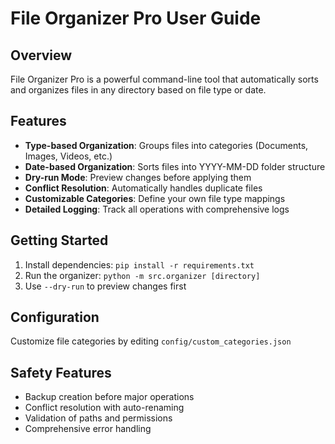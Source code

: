 # File Organizer Pro User Guide

## Overview

File Organizer Pro is a powerful command-line tool that automatically sorts and organizes files in any directory based on file type or date.

## Features

- **Type-based Organization**: Groups files into categories (Documents, Images, Videos, etc.)
- **Date-based Organization**: Sorts files into YYYY-MM-DD folder structure
- **Dry-run Mode**: Preview changes before applying them
- **Conflict Resolution**: Automatically handles duplicate files
- **Customizable Categories**: Define your own file type mappings
- **Detailed Logging**: Track all operations with comprehensive logs

## Getting Started

1. Install dependencies: `pip install -r requirements.txt`
2. Run the organizer: `python -m src.organizer [directory]`
3. Use `--dry-run` to preview changes first

## Configuration

Customize file categories by editing `config/custom_categories.json`

## Safety Features

- Backup creation before major operations
- Conflict resolution with auto-renaming
- Validation of paths and permissions
- Comprehensive error handling
